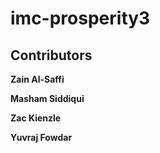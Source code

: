 # imc-prosperity3

## Contributors
**Zain Al-Saffi**

**Masham Siddiqui**

**Zac Kienzle**

**Yuvraj Fowdar**
